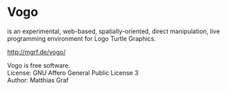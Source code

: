 Vogo
====

is an experimental, web-based, spatially-oriented, direct manipulation, live programming environment for Logo Turtle Graphics.

http://mgrf.de/vogo/

Vogo is free software.<br />
License: GNU Affero General Public License 3<br />
Author: Matthias Graf

